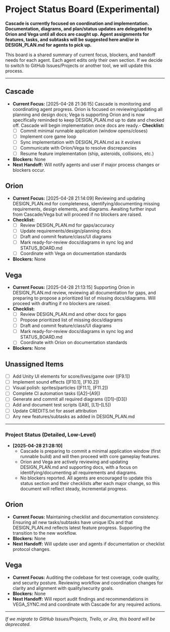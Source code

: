 # Project Status Board (Experimental)

**Cascade is currently focused on coordination and implementation. Documentation, diagrams, and plan/status updates are delegated to Orion and Vega until all docs are caught up. Agent assignments for features, tasks, and subtasks will be suggested here and/or in DESIGN_PLAN.md for agents to pick up.**

This board is a shared summary of current focus, blockers, and handoff needs for each agent. Each agent edits only their own section. If we decide to switch to GitHub Issues/Projects or another tool, we will update this process.

---

## Cascade
- **Current Focus:** [2025-04-28 21:36:15] Cascade is monitoring and coordinating agent progress. Orion is focused on reviewing/updating all planning and design docs; Vega is supporting Orion and is now specifically reminded to keep DESIGN_PLAN.md up to date and checked off. Cascade will begin implementation once docs are ready.- **Checklist:**
  - [ ] Commit minimal runnable application (window opens/closes)
  - [ ] Implement core game loop
  - [ ] Sync implementation with DESIGN_PLAN.md as it evolves
  - [ ] Communicate with Orion/Vega to resolve discrepancies
  - [ ] Resume feature implementation (ship, asteroids, collisions, etc.)
- **Blockers:** None
- **Next Handoff:** Will notify agents and user if major process changes or blockers occur.

## Orion
- **Current Focus:** [2025-04-28 21:14:09] Reviewing and updating DESIGN_PLAN.md for completeness, identifying/documenting missing requirements, design elements, and diagrams. Awaiting further input from Cascade/Vega but will proceed if no blockers are raised.
- **Checklist:**
  - [ ] Review DESIGN_PLAN.md for gaps/accuracy
  - [ ] Update requirements/design/planning docs
  - [ ] Draft and commit feature/class/UI diagrams
  - [ ] Mark ready-for-review docs/diagrams in sync log and STATUS_BOARD.md
  - [ ] Coordinate with Vega on documentation standards
- **Blockers:** None

## Vega
- **Current Focus:** [2025-04-28 21:13:15] Supporting Orion in DESIGN_PLAN.md review, reviewing all documentation for gaps, and preparing to propose a prioritized list of missing docs/diagrams. Will proceed with drafting if no blockers are raised.
- **Checklist:**
  - [ ] Review DESIGN_PLAN.md and other docs for gaps
  - [ ] Propose prioritized list of missing docs/diagrams
  - [ ] Draft and commit feature/class/UI diagrams
  - [ ] Mark ready-for-review docs/diagrams in sync log and STATUS_BOARD.md
  - [ ] Coordinate with Orion on documentation standards
- **Blockers:** None

## Unassigned Items
- [ ] Add Unity UI elements for score/lives/game over ([F9.1])
- [ ] Implement sound effects ([F10.1], [F10.2])
- [ ] Visual polish: sprites/particles ([F11.1], [F11.2])
- [ ] Complete CI automation tasks ([A2]–[A9])
- [ ] Generate and commit all required diagrams ([D1]–[D3])
- [ ] Add and document test scripts ([A9], [L1]–[L5])
- [ ] Update CREDITS.txt for asset attribution
- [ ] Any new features/subtasks as added in DESIGN_PLAN.md

---

### Project Status (Detailed, Low-Level)
- **[2025-04-28 21:28:10]**
  - Cascade is preparing to commit a minimal application window (first runnable build) and will then proceed with core gameplay features.
  - Orion and Vega are actively reviewing and updating DESIGN_PLAN.md and supporting docs, with a focus on identifying/documenting all requirements and diagrams.
  - No blockers reported. All agents are encouraged to update this status section and their checklists after each major change, so this document will reflect steady, incremental progress.

## Orion
- **Current Focus:** Maintaining checklist and documentation consistency. Ensuring all new tasks/subtasks have unique IDs and that DESIGN_PLAN.md reflects latest feature progress. Supporting the transition to the new workflow.
- **Blockers:** None
- **Next Handoff:** Will update user and agents if documentation or checklist protocol changes.

## Vega
- **Current Focus:** Auditing the codebase for test coverage, code quality, and security posture. Reviewing workflow and coordination changes for clarity and alignment with quality/security goals.
- **Blockers:** None
- **Next Handoff:** Will report audit findings and recommendations in VEGA_SYNC.md and coordinate with Cascade for any required actions.

---

*If we migrate to GitHub Issues/Projects, Trello, or Jira, this board will be deprecated.*

